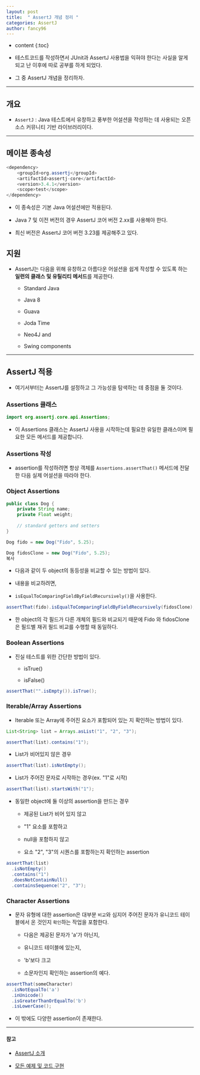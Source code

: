 ```yaml
---
layout: post
title:  " AssertJ 개념 정리 "
categories: AssertJ
author: fancy96
---
```

* content
{:toc}

* 테스트코드를 작성하면서 JUnit과 AssertJ 사용법을 익혀야 한다는 사실을 알게 되고 난 이후에 따로 공부를 하게 되었다.

* 그 중 AssertJ 개념을 정리하자.

---

## 개요

* `AssertJ` : Java 테스트에서 유창하고 풍부한 어설션을 작성하는 데 사용되는 오픈 소스 커뮤니티 기반 라이브러리이다.

---

## 메이븐 종속성

``` java
<dependency>
    <groupId>org.assertj</groupId>
    <artifactId>assertj-core</artifactId>
    <version>3.4.1</version>
    <scope>test</scope>
</dependency>
```

* 이 종속성은 기본 Java 어설션에만 적용된다.

* Java 7 및 이전 버전의 경우 AssertJ 코어 버전 2.xx를 사용해야 한다.

* 최신 버전은 AssertJ 코어 버전 3.23를 제공해주고 있다.

## 지원

* AssertJ는 다음을 위해 유창하고 아름다운 어설션을 쉽게 작성할 수 있도록 하는 **일련의 클래스 및 유틸리티 메서드**를 제공한다.

  * Standard Java
  
  * Java 8
  
  * Guava
  
  * Joda Time
  
  * Neo4J and
  
  * Swing components

---

##  AssertJ 적용

* 여기서부터는 AssertJ를 설정하고 그 가능성을 탐색하는 데 중점을 둘 것이다.

### Assertions 클래스

``` java
import org.assertj.core.api.Assertions;
```

* 이 Assertions 클래스는 AssertJ 사용을 시작하는데 필요한 유일한 클래스이며 필요한 모든 메서드를 제공합니다.

### Assertions 작성

* assertion를 작성하려면 항상 객체를 `Assertions.assertThat()` 메서드에 전달한 다음 실제 어설션을 따라야 한다.

### Object Assertions

``` java
public class Dog { 
    private String name; 
    private Float weight;
    
    // standard getters and setters
}

Dog fido = new Dog("Fido", 5.25);

Dog fidosClone = new Dog("Fido", 5.25);
복사

```

* 다음과 같이 두 object의 동등성을 비교할 수 있는 방법이 있다.

* 내용을 비교하려면,

* `isEqualToComparingFieldByFieldRecursively()`을 사용한다.

``` java
assertThat(fido).isEqualToComparingFieldByFieldRecursively(fidosClone);
```

* 한 object의 각 필드가 다른 개체의 필드와 비교되기 때문에 Fido 와 fidosClone 은 필드별 재귀 필드 비교를 수행할 때 동일하다.

### Boolean Assertions

* 진실 테스트를 위한 간단한 방법이 있다.
  
  * isTrue()
  
  * isFalse()

``` java 
assertThat("".isEmpty()).isTrue();
```


### Iterable/Array Assertions

* Iterable 또는 Array에 주어진 요소가 포함되어 있는 지 확인하는 방법이 있다.

``` java
List<String> list = Arrays.asList("1", "2", "3");

assertThat(list).contains("1");
```

* List가 비어있지 않은 경우

``` java
assertThat(list).isNotEmpty();
```

* List가 주어진 문자로 시작하는 경우(ex. "1"로 시작)

``` java
assertThat(list).startsWith("1");
```

* 동일한 object에 둘 이상의 assertion을 만드는 경우
  
  * 제공된 List가 비어 있지 않고
  
  * "1" 요소를 포함하고
  
  * null을 포함하지 않고
  
  * 요소 "2", "3"의 시퀀스를 포함하는지 확인하는 assertion

``` java
assertThat(list)
  .isNotEmpty()
  .contains("1")
  .doesNotContainNull()
  .containsSequence("2", "3");
```

### Character Assertions

* 문자 유형에 대한 assertion은 대부분 `비교`와 심지어 주어진 문자가 유니코드 테이블에서 온 것인지 `확인`하는 작업을 포함한다.
  
  * 다음은 제공된 문자가 'a'가 아닌지,
  
  * 유니코드 테이블에 있는지,
  
  * 'b'보다 크고
  
  * 소문자인지 확인하는 assertion의 예다.

``` java
assertThat(someCharacter)
  .isNotEqualTo('a')
  .inUnicode()
  .isGreaterThanOrEqualTo('b')
  .isLowerCase();
```

* 이 밖에도 다양한 assertion이 존재한다.

---

#### 참고

* [AssertJ 소개](https://www.baeldung.com/introduction-to-assertj#2-writing-assertions)

* [모든 예제 및 코드 구현](https://github.com/eugenp/tutorials/tree/master/testing-modules/assertion-libraries)
